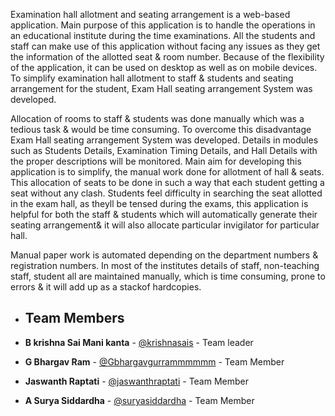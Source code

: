 Examination hall allotment and seating arrangement is a web-based application. Main purpose of this application is to handle the operations in an educational institute during the time examinations. All the students and staff can make use of this application without facing any issues as they get the information of the allotted seat & room number. Because of the flexibility of the application, it can be used on desktop as well as on mobile devices. To simplify examination hall allotment to staff & students and seating arrangement for the student, Exam Hall seating arrangement System was developed.

 Allocation of rooms to staff & students was done manually which was a tedious task & would be time consuming. To overcome this disadvantage Exam Hall seating arrangement System was developed. Details in modules such as Students Details, Examination Timing Details, and Hall Details with the proper descriptions will be monitored. Main aim for developing this application is to simplify, the manual work done for allotment of hall & seats. This allocation of seats to be done in such a way that each student getting a seat without any clash. Students feel difficulty in searching the seat allotted in the exam hall, as theyll be tensed during the exams, this application is helpful for both the staff & students which will automatically generate their seating arrangement& it will also allocate particular invigilator for particular hall. 

Manual paper work is automated depending on the department numbers & registration numbers. In most of the institutes details of staff, non-teaching staff, student all are maintained manually, which is time consuming, prone to errors & it will add up as a stackof hardcopies.


- ## Team Members

- **B krishna Sai Mani kanta** - [@krishnasais](https://github.com/krishnasais) - Team leader
- **G Bhargav Ram** - [@Gbhargavgurrammmmmm](https://github.com/Gbhargavgurrammmmmm) - Team Member
- **Jaswanth Raptati** - [@jaswanthraptati](https://github.com/jaswanthraptati) - Team Member
- **A Surya Siddardha** - [@suryasiddardha](https://github.com/suryasiddardha) - Team Member


